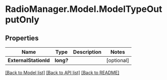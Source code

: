 # RadioManager.Model.ModelTypeOutputOnly
## Properties

Name | Type | Description | Notes
------------ | ------------- | ------------- | -------------
**ExternalStationId** | **long?** |  | [optional] 

[[Back to Model list]](../README.md#documentation-for-models) [[Back to API list]](../README.md#documentation-for-api-endpoints) [[Back to README]](../README.md)

